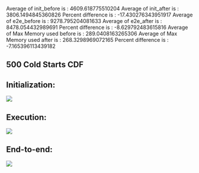 Average of init_before is : 4609.618775510204
Average of init_after is : 3806.1494845360826
Percent difference is : -17.430276343951917
Average of e2e_before is : 9278.795204081633
Average of e2e_after is : 8478.054432989691
Percent difference is : -8.629792483615816
Average of Max Memory used before is : 289.0408163265306
Average of Max Memory used after is : 268.3298969072165
Percent difference is : -7.165396113439182

## 500 Cold Starts CDF
## Initialization:
![](init.png)

## Execution:
![](exec.png)

## End-to-end:
![](e2e.png)